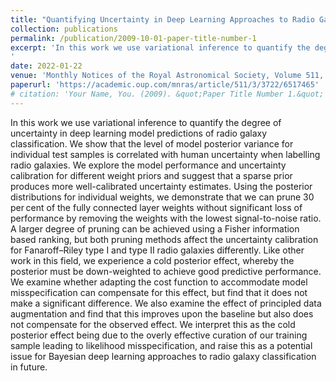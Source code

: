 ```yaml
---
title: "Quantifying Uncertainty in Deep Learning Approaches to Radio Galaxy Classification"
collection: publications
permalink: /publication/2009-10-01-paper-title-number-1
excerpt: 'In this work we use variational inference to quantify the degree of uncertainty in deep learning model predictions of radio galaxy classification. We show that the level of model posterior variance for individual test samples is correlated with human uncertainty when labelling radio galaxies. We explore the model performance and uncertainty calibration for different weight priors and suggest that a sparse prior produces more well-calibrated uncertainty estimates. Using the posterior distributions for individual weights, we demonstrate that we can prune 30 per cent of the fully connected layer weights without significant loss of performance by removing the weights with the lowest signal-to-noise ratio. A larger degree of pruning can be achieved using a Fisher information based ranking, but both pruning methods affect the uncertainty calibration for Fanaroff–Riley type I and type II radio galaxies differently. Like other work in this field, we experience a cold posterior effect, whereby the posterior must be down-weighted to achieve good predictive performance. We examine whether adapting the cost function to accommodate model misspecification can compensate for this effect, but find that it does not make a significant difference. We also examine the effect of principled data augmentation and find that this improves upon the baseline but also does not compensate for the observed effect. We interpret this as the cold posterior effect being due to the overly effective curation of our training sample leading to likelihood misspecification, and raise this as a potential issue for Bayesian deep learning approaches to radio galaxy classification in future.
'
date: 2022-01-22
venue: 'Monthly Notices of the Royal Astronomical Society, Volume 511, Issue 3, April 2022, Pages 3722–3740'
paperurl: 'https://academic.oup.com/mnras/article/511/3/3722/6517465'
# citation: 'Your Name, You. (2009). &quot;Paper Title Number 1.&quot; <i>Journal 1</i>. 1(1).'
---
```

In this work we use variational inference to quantify the degree of uncertainty in deep learning model predictions of radio galaxy classification. We show that the level of model posterior variance for individual test samples is correlated with human uncertainty when labelling radio galaxies. We explore the model performance and uncertainty calibration for different weight priors and suggest that a sparse prior produces more well-calibrated uncertainty estimates. Using the posterior distributions for individual weights, we demonstrate that we can prune 30 per cent of the fully connected layer weights without significant loss of performance by removing the weights with the lowest signal-to-noise ratio. A larger degree of pruning can be achieved using a Fisher information based ranking, but both pruning methods affect the uncertainty calibration for Fanaroff–Riley type I and type II radio galaxies differently. Like other work in this field, we experience a cold posterior effect, whereby the posterior must be down-weighted to achieve good predictive performance. We examine whether adapting the cost function to accommodate model misspecification can compensate for this effect, but find that it does not make a significant difference. We also examine the effect of principled data augmentation and find that this improves upon the baseline but also does not compensate for the observed effect. We interpret this as the cold posterior effect being due to the overly effective curation of our training sample leading to likelihood misspecification, and raise this as a potential issue for Bayesian deep learning approaches to radio galaxy classification in future.

<!-- [Download paper here](http://academicpages.github.io/files/paper1.pdf)

Recommended citation: Your Name, You. (2009). "Paper Title Number 1." <i>Journal 1</i>. 1(1). -->